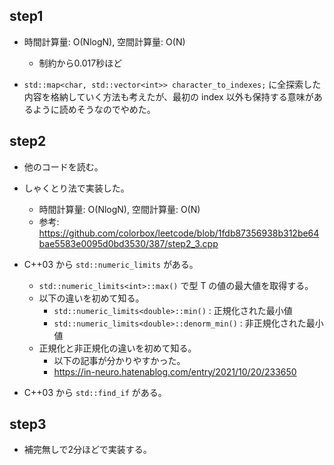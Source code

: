 ## step1
- 時間計算量: O(NlogN), 空間計算量: O(N)
  - 制約から0.017秒ほど

- `std::map<char, std::vector<int>> character_to_indexes;` に全探索した内容を格納していく方法も考えたが、最初の index 以外も保持する意味があるように読めそうなのでやめた。

## step2

- 他のコードを読む。

- しゃくとり法で実装した。
  - 時間計算量: O(NlogN), 空間計算量: O(N)
  - 参考: https://github.com/colorbox/leetcode/blob/1fdb87356938b312be64bae5583e0095d0bd3530/387/step2_3.cpp

- C++03 から `std::numeric_limits` がある。
  - `std::numeric_limits<int>::max()` で型 T の値の最大値を取得する。
  - 以下の違いを初めて知る。
    - `std::numeric_limits<double>::min()` : 正規化された最小値
    - `std::numeric_limits<double>::denorm_min()` : 非正規化された最小値
  - 正規化と非正規化の違いを初めて知る。
    - 以下の記事が分かりやすかった。
    - https://in-neuro.hatenablog.com/entry/2021/10/20/233650

- C++03 から `std::find_if` がある。

## step3
- 補完無しで2分ほどで実装する。
